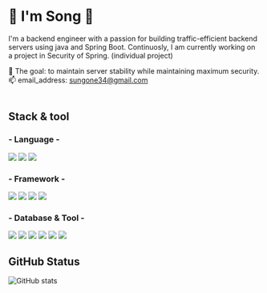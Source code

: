 # 👋 I'm Song 👋

I'm a backend engineer with a passion for building traffic-efficient backend servers using java and Spring Boot.
Continuosly, I am currently working on a project in Security of Spring. (individual project)

🌱 The goal: to maintain server stability while maintaining maximum security.<br/>
📫 email_address: sungone34@gmail.com  
<br/>
## Stack & tool

### - Language -
<img src="https://img.shields.io/badge/Java-007396?style=flat&logo=OpenJDK&logoColor=white"/> <img src="https://img.shields.io/badge/Python-3776AB?style=flat&logo=Python&logoColor=white"> <img src="https://img.shields.io/badge/dart-0175C2?style=flat&logo=dart&logoColor=white"> 
### - Framework -
<img src="https://img.shields.io/badge/springboot-6DB33F?style=flat&logo=springboot&logoColor=white"> <img src="https://img.shields.io/badge/Spring-6DB33F?style=flat&logo=Spring&logoColor=white"> <img src="https://img.shields.io/badge/Spring Security-6DB33F?style=flat&logo=Spring Security&logoColor=white"> <img src="https://img.shields.io/badge/flutter-02569B?style=flat&logo=flutter&logoColor=white"> 
### - Database & Tool - 
<img src="https://img.shields.io/badge/mysql-4479A1?style=flat&logo=mysql&logoColor=white"> <img src="https://img.shields.io/badge/redis-DC382D?style=flat&logo=redis&logoColor=white">
<img src="https://img.shields.io/badge/github-181717?style=flat&logo=github&logoColor=white">
<img src="https://img.shields.io/badge/git-F05032?style=flat&logo=git&logoColor=white">
<img src="https://img.shields.io/badge/Jira-0052CC?style=flat&logo=Jira&logoColor=white">
<img src="https://img.shields.io/badge/slack-4A154B?style=flat&logo=slack&logoColor=white">
<br/>

## GitHub Status

![GitHub stats](https://github-readme-stats.vercel.app/api?username=SungWonSong&show_icons=true)  



